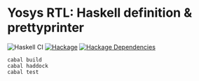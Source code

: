 # Yosys RTL: Haskell definition & prettyprinter
![Haskell CI](https://github.com/standardsemiconductor/yosys-rtl/actions/workflows/haskell.yml/badge.svg)
[![Hackage][hackage-badge]][hackage]
[![Hackage Dependencies][hackage-deps-badge]][hackage-deps]

```
cabal build
cabal haddock
cabal test
```

[hackage]:            <https://hackage.haskell.org/package/yosys-rtl>
[hackage-badge]:      <https://img.shields.io/hackage/v/yosys-rtl.svg?color=success>
[hackage-deps-badge]: <https://img.shields.io/hackage-deps/v/yosys-rtl.svg>
[hackage-deps]:       <https://packdeps.haskellers.com/feed?needle=yosys-rtl>
